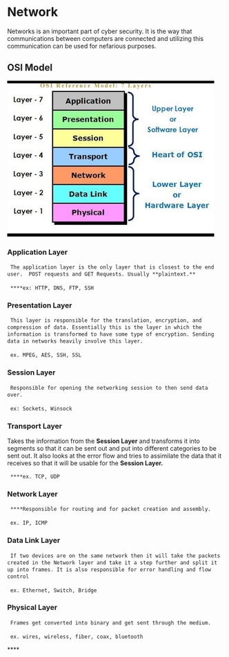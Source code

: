 # Network

Networks is an important part of cyber security. It is the way that communications between computers are connected and utilizing this communication can be used for nefarious purposes.

## OSI Model



![OSI Model](../../.gitbook/assets/help.jpg)

### Application Layer

     The application layer is the only layer that is closest to the end user.  POST requests and GET Requests. Usually **plaintext.** 

     ****ex: HTTP, DNS, FTP, SSH

### Presentation Layer

     This layer is responsible for the translation, encryption, and compression of data. Essentially this is the layer in which the information is transformed to have some type of encryption. Sending data in networks heavily involve this layer.

     ex. MPEG, AES, SSH, SSL

### Session Layer

     Responsible for opening the networking session to then send data over. 

     ex: Sockets, Winsock

### Transport Layer

   Takes the information from the **Session Layer** and transforms it into segments so that it can be sent out and put into different categories to be sent out. It also looks at the error flow and tries to assimilate the data that it receives so that it will be usable for the **Session Layer.**

     ****ex. TCP, UDP

### **Network Layer**

     ****Responsible for routing and for packet creation and assembly. 

     ex. IP, ICMP

### Data Link Layer

     If two devices are on the same network then it will take the packets created in the Network layer and take it a step further and split it up into frames. It is also responsible for error handling and flow control

     ex. Ethernet, Switch, Bridge

### Physical Layer

     Frames get converted into binary and get sent through the medium.

     ex. wires, wireless, fiber, coax, bluetooth

\*\*\*\*

    










